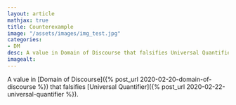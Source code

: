 ```yaml
---
layout: article
mathjax: true
title: Counterexample
image: "/assets/images/img_test.jpg"
categories:
- DM
desc: A value in Domain of Discourse that falsifies Universal Quantifier. 
imagealt: 
---
```


A value in [Domain of Discourse]({% post_url 2020-02-20-domain-of-discourse %}) that falsifies [Universal Quantifier]({% post_url 2020-02-22-universal-quantifier %}).